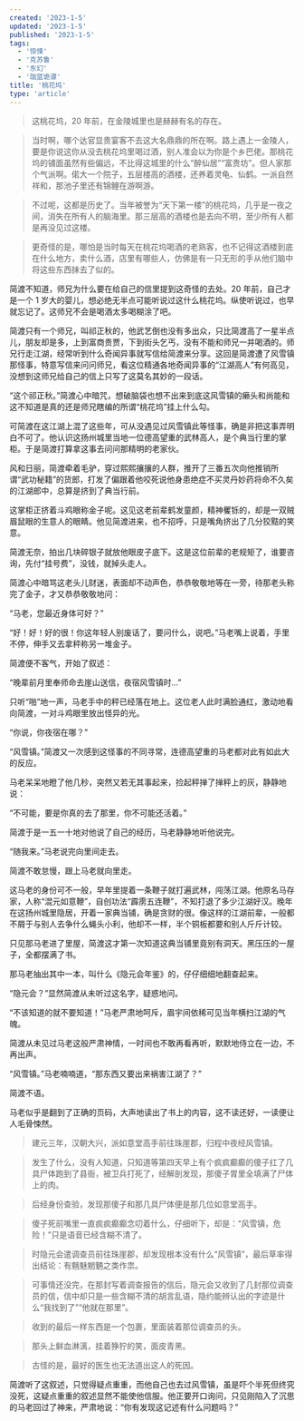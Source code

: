 ```yaml
---
created: '2023-1-5'
updated: '2023-1-5'
published: '2023-1-5'
tags:
  - '惊悚'
  - '克苏鲁'
  - '东幻'
  - '珈蓝诡谭'
title: '桃花坞'
type: 'article'
---
```


> 这桃花坞，20 年前，在金陵城里也是赫赫有名的存在。

> 当时啊，哪个达官显贵宴客不去这大名鼎鼎的所在啊。路上遇上一金陵人，要是你说这你从没去桃花坞里喝过酒，别人准会以为你是个乡巴佬。那桃花坞的铺面虽然有些偏远，不比得这城里的什么“醉仙居”“富贵坊”。但人家那个气派啊。偌大一个院子，五层楼高的酒楼，还养着灵龟、仙鹤。一派自然祥和，那池子里还有锦鲤在游啊游。

> 不过呢，这都是历史了。当年被誉为“天下第一楼”的桃花坞，几乎是一夜之间，消失在所有人的脑海里。那三层高的酒楼也是去向不明，至少所有人都是再没见过这楼。

> 更奇怪的是，哪怕是当时每天在桃花坞喝酒的老熟客，也不记得这酒楼到底在什么地方，卖什么酒，店里有哪些人，仿佛是有一只无形的手从他们脑中将这些东西抹去了似的。

简渡不知道，师兄为什么要在给自己的信里提到这奇怪的去处。20 年前，自己才是一个 1 岁大的婴儿，想必绝无半点可能听说过这什么桃花坞。纵使听说过，也早就忘记了。这师兄不会是喝酒太多喝糊涂了吧。

简渡只有一个师兄，叫祁正秋的，他武艺倒也没有多出众，只比简渡高了一星半点儿，朋友却是多，上到富商贵贾，下到街头乞丐，没有不能和师兄一并喝酒的。师兄行走江湖，经常听到什么奇闻异事就写信给简渡来分享。这回是简渡遭了风雪镇那怪事，特意写信来问问师兄，看这位精通各地奇闻异事的“江湖高人”有何高见，没想到这师兄给自己的信上只写了这莫名其妙的一段话。

“这个祁正秋。”简渡心中暗咒，想破脑袋也想不出来到底这风雪镇的癞头和尚能和这不知道是真的还是师兄瞎编的所谓“桃花坞”挂上什么勾。

可简渡在这江湖上混了这些年，可从没遇见过风雪镇此等怪事，确是非把这事弄明白不可了。他认识这扬州城里当地一位德高望重的武林高人，是个典当行里的掌柜。于是简渡打算拿这事去问问那精明的老家伙。

风和日丽，简渡牵着毛驴，穿过熙熙攘攘的人群，推开了三番五次向他推销所谓“武功秘籍”的货郎，打发了偏跟着他咬死说他身患绝症不买灵丹妙药将命不久矣的江湖郎中，总算是挤到了典当行前。

这掌柜正挤着斗鸡眼称金子呢。这见这老前辈鹤发童颜，精神矍铄的，却是一双贼眉鼠眼的生意人的眼睛。他见简渡进来，也不招呼，只是嘴角挤出了几分狡黠的笑意。

简渡无奈，拍出几块碎银子就放他眼皮子底下。这是这位前辈的老规矩了，谁要咨询，先付“挂号费”，没钱，就掉头走人。

简渡心中暗骂这老头儿财迷，表面却不动声色，恭恭敬敬地等在一旁，待那老头称完了金子，才又恭恭敬敬地问：

“马老，您最近身体可好？”

“好！好！好的很！你这年轻人别废话了，要问什么，说吧。”马老嘴上说着，手里不停，伸手又去拿秤称另一堆金子。

简渡便不客气，开始了叙述：

“晚辈前月里奉师命去崖山送信，夜宿风雪镇时...”

只听“啪”地一声，马老手中的秤已经落在地上。这位老人此时满脸通红，激动地看向简渡，一对斗鸡眼里放出怪异的光。

“你说，你夜宿在哪？”

“风雪镇。”简渡又一次感到这怪事的不同寻常，连德高望重的马老都对此有如此大的反应。

马老呆呆地瞪了他几秒，突然又若无其事起来，捡起秤掸了掸秤上的灰，静静地说：

“不可能，要是你真的去了那里，你不可能还活着。”

简渡于是一五一十地对他说了自己的经历，马老静静地听他说完。

“随我来。”马老说完向里间走去。

简渡不敢怠慢，跟上马老就向里走。

这马老的身份可不一般，早年里提着一条鞭子就打遍武林，闯荡江湖。他原名马存家，人称“混元如意鞭”，自创功法“霹雳五连鞭”，不知打退了多少江湖好汉。晚年在这扬州城里隐居，开着一家典当铺，确是贪财的很。像这样的江湖前辈，一般都不屑于与别人去争什么蝇头小利，他却不一样，半个铜板都要和别人斤斤计较。

只见那马老进了里屋，简渡这才第一次知道这典当铺里竟别有洞天。黑压压的一屋子，全都摆满了书。

那马老抽出其中一本，叫什么《隐元会年鉴》的，仔仔细细地翻查起来。

“隐元会？”显然简渡从未听过这名字，疑惑地问。

“不该知道的就不要知道！”马老严肃地呵斥，眉宇间依稀可见当年横扫江湖的气魄。

简渡从未见过马老这般严肃神情，一时间也不敢再看再听，默默地侍立在一边，不再出声。

“风雪镇。”马老喃喃道，“那东西又要出来祸害江湖了？”

简渡不语。

马老似乎是翻到了正确的页码，大声地读出了书上的内容，这不读还好，一读便让人毛骨悚然。

> 建元三年，汉朝大兴，派如意堂高手前往珠崖郡，归程中夜经风雪镇。

> 发生了什么，没有人知道，只知道等第四天早上有个疯疯癫癫的傻子扛了几具尸体跑到了县衙，被卫兵打死了，经解剖发现，那傻子胃里全填满了尸体上的肉。

> 后经身份查验，发现那傻子和那几具尸体便是那几位如意堂高手。

> 傻子死前嘴里一直疯疯癫癫念叨着什么，仔细听下，却是：“风雪镇，危险！”只是语音已经含糊不清了。

> 时隐元会遣调查员前往珠崖郡，却发现根本没有什么“风雪镇”，最后草率得出结论：有魑魅魍魉之类作祟。

> 可事情还没完，在那封写着调查报告的信后，隐元会又收到了几封那位调查员的信，信中却只是一些含糊不清的胡言乱语，隐约能辨认出的字迹是什么“我找到了”“他就在那里”。

> 收到的最后一样东西是一个包裹，里面装着那位调查员的头。

> 那头上鲜血淋漓，挂着狰狞的笑，面皮青黑。

> 古怪的是，最好的医生也无法道出这人的死因。

简渡听了这叙述，只觉得疑点重重，而他自己也去过风雪镇，虽是吓个半死但终究没死，这疑点重重的叙述显然不能使他信服。他正要开口询问，只见刚陷入了沉思的马老回过了神来，严肃地说：“你有发现这记述有什么问题吗？”
